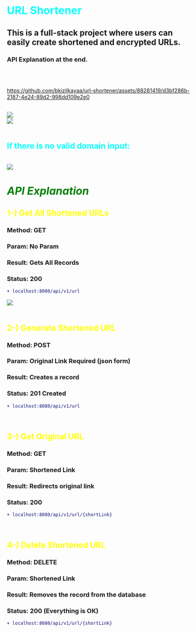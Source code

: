 <h1 style="color:aqua"> URL Shortener </h1>

## **This is a full-stack project where users can easily create shortened and encrypted URLs.**

### API Explanation at the end.

<br/>
<br/>

https://github.com/bkizilkayaa/url-shortener/assets/88281419/d3bf286b-2187-4e24-89d2-998dd109e2e0

<br/>
<img src='./img/expl1.png'/>
<br/>
<img src='./img/expl2.png'/>
<br/>
<br/>

<h2 style="color:aqua"> If there is no valid domain input:</h2>
<br/>

<img src='./img/expl3.png'/>

<br/>

_<h1 style="color:green"> **API Explanation** </h1>_

<h2 style="color:yellow"> 1-) Get All Shortened URLs </h2>

### Method: GET

### Param: No Param

### Result: Gets All Records

### Status: 200

```diff
+ localhost:8080/api/v1/url
```

<img src='./img/getMethodExample.png'/>
<br/> <br/>

<h2 style="color:yellow"> 2-) Generate Shortened URL </h2>

### Method: POST

### Param: Original Link Required (json form)

### Result: Creates a record

### Status: 201 Created

```diff
+ localhost:8080/api/v1/url
```

<br/>

<h2 style="color:yellow"> 3-) Get Original URL </h2>

### Method: GET

### Param: Shortened Link

### Result: Redirects original link

### Status: 200

```diff
+ localhost:8080/api/v1/url/{shortLink}
```

<br/>

<h2 style="color:yellow"> 4-) Delete Shortened URL </h2>

### Method: DELETE

### Param: Shortened Link

### Result: Removes the record from the database

### Status: 200 (Everything is OK)

```diff
+ localhost:8080/api/v1/url/{shortLink}
```

<br/>
